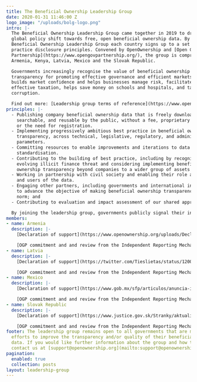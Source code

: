 ```yaml
---
title: The Beneficial Ownership Leadership Group
date: 2020-01-31 11:46:00 Z
logo_image: "/uploads/bolg-logo.png"
intro: |-
  The Beneficial Ownership Leadership Group came together in 2019 to drive the
  global policy shift towards free, open beneficial ownership data. By joining the
  Beneficial Ownership Leadership Group each country signs up to a set of best
  practice disclosure principles. Convened by OpenOwnership and [Open Government
  Partnership](https://www.opengovpartnership.org/), the group is comprised of
  Armenia, Kenya, Latvia, Mexico and the Slovak Republic.

  Governments increasingly recognise the value of beneficial ownership
  transparency for promoting effective governance and efficient markets. It
  builds market confidence and helps businesses manage risk, facilitates
  effective taxation, helps save money on schools and hospitals, and tackles
  corruption.

  Find out more: [Leadership group terms of reference](https://www.opengovpartnership.org/documents/beneficial-ownership-leadership-group-terms-of-reference-declaration-glossary/)
principles: |-
  - Publishing company beneficial ownership data that is freely downloadable,
    searchable, and reusable by the public, without a fee, proprietary software,
    or the need for registration.
  - Implementing progressively ambitious best practice in beneficial ownership
    transparency, across technical, legislative, regulatory, and administrative
    parameters.
  - Committing resources to enable improvements and iterations to data quality and
    standardisation.
  - Contributing to the building of best practice, including by recognising the
    evolving illicit finance threat and considering implementing beneficial
    ownership transparency beyond companies to a wider group of assets classes.
  - Working in partnership with civil society and enabling their role as watchdogs
    and users of the data.
  - Engaging other partners, including governments and international institutions,
    to advance the objective of making beneficial ownership transparency a global
    norm; and
  - Contributing to evaluation and impact assessment of our shared approach.

  By joining the leadership group, governments publicly signal their intention to adhere to the following principles on beneficial ownership data disclosure (note: these do not represent legally-binding commitments for signatory states).
members:
- name: Armenia
  description: |-
    [Declaration of support](https://www.openownership.org/uploads/Declaration_Armenia.pdf)

    [OGP commitment and and review from the Independent Reporting Mechanism](https://www.opengovpartnership.org/members/armenia/commitments/AM0037/)
- name: Latvia
  description: |-
    [Declaration of support](https://twitter.com/Tieslietas/status/1200052790069989376?s=20)

    [OGP commitment and and review from the Independent Reporting Mechanism](https://www.opengovpartnership.org/members/latvia/commitments/LV0038/)
- name: Mexico
  description: |-
    [Declaration of support](https://www.gob.mx/sfp/articulos/anuncia-irma-sandoval-adhesion-de-mexico-a-los-principios-de-divulgacion-de-transparencia-de-los-beneficiarios-finales-de-la-corrupcion?idiom=es)

    [OGP commitment and and review from the Independent Reporting Mechanism](https://www.opengovpartnership.org/documents/mexico-action-plan-2019-2021/)
- name: Slovak Republic
  description: |-
    [Declaration of support](https://www.justice.gov.sk/Stranky/aktualitadetail.aspx?announcementID=2611)

    [OGP commitment and and review from the Independent Reporting Mechanism](https://www.opengovpartnership.org/documents/slovakia-action-plan-2019-2021/)
footer: The leadership group remains open to all governments that are making determined
  efforts to improve the transparency and/or quality of their beneficial ownership
  data. If you would like further information about the group and how to join please
  contact us at [support@openownership.org](mailto:support@openownership.org)
pagination:
  enabled: true
  collection: posts
layout: leadership-group
---
```


